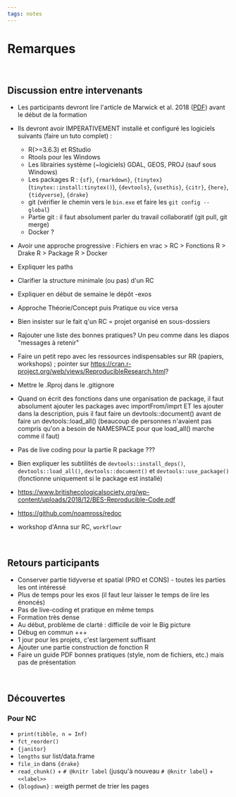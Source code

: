 ```yaml
---
tags: notes
---
```


# Remarques



<br />

## Discussion entre intervenants

- Les participants devront lire l'article de Marwick et al. 2018 ([PDF](https://faculty.washington.edu/bmarwick/PDFs/Marwick-Boettiger-Mullen-2018-TAS-research-compendia.pdf)) avant le début de la formation
- Ils devront avoir IMPERATIVEMENT installé et configuré les logiciels suivants (faire un tuto complet) :
    - R(>=3.6.3) et RStudio
    - Rtools pour les Windows
    - Les librairies système (~logiciels) GDAL, GEOS, PROJ (sauf sous Windows)
    - Les packages R : `{sf}`, `{rmarkdown}`, `{tinytex}` (`tinytex::install:tinytex()`), `{devtools}`, `{usethis}`, `{citr}`, `{here}`, `{tidyverse}`, `{drake}`
    - git (vérifier le chemin vers le `bin.exe` et faire les `git config --global`)
    - Partie git : il faut absolument parler du travail collaboratif (git pull, git merge)
    - Docker ?
- Avoir une approche progressive : Fichiers en vrac > RC > Fonctions R > Drake R > Package R > Docker
- Expliquer les paths
- Clarifier la structure minimale (ou pas) d'un RC
- Expliquer en début de semaine le dépôt -exos
- Approche Théorie/Concept puis Pratique ou vice versa
- Bien insister sur le fait q'un RC = projet organisé en sous-dossiers
- Rajouter une liste des bonnes pratiques? Un peu comme dans les diapos "messages à retenir"
- Faire un petit repo avec les ressources indispensables sur RR (papiers, workshops) ; pointer sur <https://cran.r-project.org/web/views/ReproducibleResearch.html>?
- Mettre le .Rproj dans le .gitignore
- Quand on écrit des fonctions dans une organisation de package, il faut absolument ajouter les packages avec importFrom/imprt ET les ajouter dans la description, puis il faut faire un devtools::document() avant de faire un devtools::load_all() (beaucoup de personnes n'avaient pas compris qu'on a besoin de NAMESPACE pour que load_all() marche comme il faut)
- Pas de live coding pour la partie R package ???
- Bien expliquer les subtilités de `devtools::install_deps()`, `devtools::load_all()`, `devtools::document()` et `devtools::use_package()` (fonctionne uniquement si le package est installé)

- https://www.britishecologicalsociety.org/wp-content/uploads/2018/12/BES-Reproducible-Code.pdf
- https://github.com/noamross/redoc
- workshop d'Anna sur RC, `workflowr`

<br />

## Retours participants

- Conserver partie tidyverse et spatial (PRO et CONS) - toutes les parties les ont intéressé
- Plus de temps pour les exos (il faut leur laisser le temps de lire les énoncés)
- Pas de live-coding et pratique en même temps
- Formation très dense
- Au début, problème de clarté : difficile de voir le Big picture
- Débug en commun +++
- 1 jour pour les projets, c'est largement suffisant
- Ajouter une partie construction de fonction R
- Faire un guide PDF bonnes pratiques (style, nom de fichiers, etc.) mais pas de présentation

<br />

## Découvertes

### Pour NC

- `print(tibble, n = Inf)`
- `fct_reorder()`
- `{janitor}`
- `lengths` sur list/data.frame
- `file_in` dans `{drake}`
- `read_chunk()` + `# @knitr label` (jusqu'à nouveau `# @knitr label`) + `<<label>>`
- `{blogdown}` : weigth permet de trier les pages